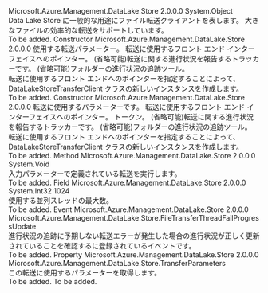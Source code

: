 <Type Name="DataLakeStoreTransferClient" FullName="Microsoft.Azure.Management.DataLake.Store.DataLakeStoreTransferClient">
  <TypeSignature Language="C#" Value="public sealed class DataLakeStoreTransferClient" />
  <TypeSignature Language="ILAsm" Value=".class public auto ansi sealed beforefieldinit DataLakeStoreTransferClient extends System.Object" />
  <TypeSignature Language="DocId" Value="T:Microsoft.Azure.Management.DataLake.Store.DataLakeStoreTransferClient" />
  <TypeSignature Language="VB.NET" Value="Public NotInheritable Class DataLakeStoreTransferClient" />
  <TypeSignature Language="F#" Value="type DataLakeStoreTransferClient = class" />
  <AssemblyInfo>
    <AssemblyName>Microsoft.Azure.Management.DataLake.Store</AssemblyName>
    <AssemblyVersion>2.0.0.0</AssemblyVersion>
  </AssemblyInfo>
  <Base>
    <BaseTypeName>System.Object</BaseTypeName>
  </Base>
  <Interfaces />
  <Docs>
    <summary>
            Data Lake Store に一般的な用途にファイル転送クライアントを表します。 大きなファイルの効率的な転送をサポートしています。
            </summary>
    <remarks>To be added.</remarks>
  </Docs>
  <Members>
    <Member MemberName=".ctor">
      <MemberSignature Language="C#" Value="public DataLakeStoreTransferClient (Microsoft.Azure.Management.DataLake.Store.TransferParameters transferParameters, Microsoft.Azure.Management.DataLake.Store.IFrontEndAdapter frontEnd, IProgress&lt;Microsoft.Azure.Management.DataLake.Store.TransferProgress&gt; progressTracker = null, IProgress&lt;Microsoft.Azure.Management.DataLake.Store.TransferFolderProgress&gt; folderProgressTracker = null);" />
      <MemberSignature Language="ILAsm" Value=".method public hidebysig specialname rtspecialname instance void .ctor(class Microsoft.Azure.Management.DataLake.Store.TransferParameters transferParameters, class Microsoft.Azure.Management.DataLake.Store.IFrontEndAdapter frontEnd, class System.IProgress`1&lt;class Microsoft.Azure.Management.DataLake.Store.TransferProgress&gt; progressTracker, class System.IProgress`1&lt;class Microsoft.Azure.Management.DataLake.Store.TransferFolderProgress&gt; folderProgressTracker) cil managed" />
      <MemberSignature Language="DocId" Value="M:Microsoft.Azure.Management.DataLake.Store.DataLakeStoreTransferClient.#ctor(Microsoft.Azure.Management.DataLake.Store.TransferParameters,Microsoft.Azure.Management.DataLake.Store.IFrontEndAdapter,System.IProgress{Microsoft.Azure.Management.DataLake.Store.TransferProgress},System.IProgress{Microsoft.Azure.Management.DataLake.Store.TransferFolderProgress})" />
      <MemberSignature Language="F#" Value="new Microsoft.Azure.Management.DataLake.Store.DataLakeStoreTransferClient : Microsoft.Azure.Management.DataLake.Store.TransferParameters * Microsoft.Azure.Management.DataLake.Store.IFrontEndAdapter * IProgress&lt;Microsoft.Azure.Management.DataLake.Store.TransferProgress&gt; * IProgress&lt;Microsoft.Azure.Management.DataLake.Store.TransferFolderProgress&gt; -&gt; Microsoft.Azure.Management.DataLake.Store.DataLakeStoreTransferClient" Usage="new Microsoft.Azure.Management.DataLake.Store.DataLakeStoreTransferClient (transferParameters, frontEnd, progressTracker, folderProgressTracker)" />
      <MemberType>Constructor</MemberType>
      <AssemblyInfo>
        <AssemblyName>Microsoft.Azure.Management.DataLake.Store</AssemblyName>
        <AssemblyVersion>2.0.0.0</AssemblyVersion>
      </AssemblyInfo>
      <Parameters>
        <Parameter Name="transferParameters" Type="Microsoft.Azure.Management.DataLake.Store.TransferParameters" />
        <Parameter Name="frontEnd" Type="Microsoft.Azure.Management.DataLake.Store.IFrontEndAdapter" />
        <Parameter Name="progressTracker" Type="System.IProgress&lt;Microsoft.Azure.Management.DataLake.Store.TransferProgress&gt;" />
        <Parameter Name="folderProgressTracker" Type="System.IProgress&lt;Microsoft.Azure.Management.DataLake.Store.TransferFolderProgress&gt;" />
      </Parameters>
      <Docs>
        <param name="transferParameters">使用する転送パラメーター。</param>
        <param name="frontEnd">転送に使用するフロント エンド インターフェイスへのポインター。</param>
        <param name="progressTracker">(省略可能)転送に関する進行状況を報告するトラッカーです。</param>
        <param name="folderProgressTracker">(省略可能)フォルダーの進行状況の追跡ツール。</param>
        <summary>
            転送に使用するフロント エンドへのポインターを指定することによって、DataLakeStoreTransferClient クラスの新しいインスタンスを作成します。
            </summary>
        <remarks>To be added.</remarks>
      </Docs>
    </Member>
    <Member MemberName=".ctor">
      <MemberSignature Language="C#" Value="public DataLakeStoreTransferClient (Microsoft.Azure.Management.DataLake.Store.TransferParameters transferParameters, Microsoft.Azure.Management.DataLake.Store.IFrontEndAdapter frontEnd, System.Threading.CancellationToken token, IProgress&lt;Microsoft.Azure.Management.DataLake.Store.TransferProgress&gt; progressTracker = null, IProgress&lt;Microsoft.Azure.Management.DataLake.Store.TransferFolderProgress&gt; folderProgressTracker = null);" />
      <MemberSignature Language="ILAsm" Value=".method public hidebysig specialname rtspecialname instance void .ctor(class Microsoft.Azure.Management.DataLake.Store.TransferParameters transferParameters, class Microsoft.Azure.Management.DataLake.Store.IFrontEndAdapter frontEnd, valuetype System.Threading.CancellationToken token, class System.IProgress`1&lt;class Microsoft.Azure.Management.DataLake.Store.TransferProgress&gt; progressTracker, class System.IProgress`1&lt;class Microsoft.Azure.Management.DataLake.Store.TransferFolderProgress&gt; folderProgressTracker) cil managed" />
      <MemberSignature Language="DocId" Value="M:Microsoft.Azure.Management.DataLake.Store.DataLakeStoreTransferClient.#ctor(Microsoft.Azure.Management.DataLake.Store.TransferParameters,Microsoft.Azure.Management.DataLake.Store.IFrontEndAdapter,System.Threading.CancellationToken,System.IProgress{Microsoft.Azure.Management.DataLake.Store.TransferProgress},System.IProgress{Microsoft.Azure.Management.DataLake.Store.TransferFolderProgress})" />
      <MemberSignature Language="F#" Value="new Microsoft.Azure.Management.DataLake.Store.DataLakeStoreTransferClient : Microsoft.Azure.Management.DataLake.Store.TransferParameters * Microsoft.Azure.Management.DataLake.Store.IFrontEndAdapter * System.Threading.CancellationToken * IProgress&lt;Microsoft.Azure.Management.DataLake.Store.TransferProgress&gt; * IProgress&lt;Microsoft.Azure.Management.DataLake.Store.TransferFolderProgress&gt; -&gt; Microsoft.Azure.Management.DataLake.Store.DataLakeStoreTransferClient" Usage="new Microsoft.Azure.Management.DataLake.Store.DataLakeStoreTransferClient (transferParameters, frontEnd, token, progressTracker, folderProgressTracker)" />
      <MemberType>Constructor</MemberType>
      <AssemblyInfo>
        <AssemblyName>Microsoft.Azure.Management.DataLake.Store</AssemblyName>
        <AssemblyVersion>2.0.0.0</AssemblyVersion>
      </AssemblyInfo>
      <Parameters>
        <Parameter Name="transferParameters" Type="Microsoft.Azure.Management.DataLake.Store.TransferParameters" />
        <Parameter Name="frontEnd" Type="Microsoft.Azure.Management.DataLake.Store.IFrontEndAdapter" />
        <Parameter Name="token" Type="System.Threading.CancellationToken" />
        <Parameter Name="progressTracker" Type="System.IProgress&lt;Microsoft.Azure.Management.DataLake.Store.TransferProgress&gt;" />
        <Parameter Name="folderProgressTracker" Type="System.IProgress&lt;Microsoft.Azure.Management.DataLake.Store.TransferFolderProgress&gt;" />
      </Parameters>
      <Docs>
        <param name="transferParameters">転送に使用するパラメーターです。</param>
        <param name="frontEnd">転送に使用するフロント エンド インターフェイスへのポインター。</param>
        <param name="token">トークン。</param>
        <param name="progressTracker">(省略可能)転送に関する進行状況を報告するトラッカーです。</param>
        <param name="folderProgressTracker">(省略可能)フォルダーの進行状況の追跡ツール。</param>
        <summary>
            転送に使用するフロント エンドへのポインターを指定することによって、DataLakeStoreTransferClient クラスの新しいインスタンスを作成します。
            </summary>
        <remarks>To be added.</remarks>
      </Docs>
    </Member>
    <Member MemberName="Execute">
      <MemberSignature Language="C#" Value="public void Execute ();" />
      <MemberSignature Language="ILAsm" Value=".method public hidebysig instance void Execute() cil managed" />
      <MemberSignature Language="DocId" Value="M:Microsoft.Azure.Management.DataLake.Store.DataLakeStoreTransferClient.Execute" />
      <MemberSignature Language="VB.NET" Value="Public Sub Execute ()" />
      <MemberSignature Language="F#" Value="member this.Execute : unit -&gt; unit" Usage="dataLakeStoreTransferClient.Execute " />
      <MemberType>Method</MemberType>
      <AssemblyInfo>
        <AssemblyName>Microsoft.Azure.Management.DataLake.Store</AssemblyName>
        <AssemblyVersion>2.0.0.0</AssemblyVersion>
      </AssemblyInfo>
      <ReturnValue>
        <ReturnType>System.Void</ReturnType>
      </ReturnValue>
      <Parameters />
      <Docs>
        <summary>
            入力パラメーターで定義されている転送を実行します。
            </summary>
        <remarks>To be added.</remarks>
      </Docs>
    </Member>
    <Member MemberName="MaxAllowedThreadsPerFile">
      <MemberSignature Language="C#" Value="public const int MaxAllowedThreadsPerFile = 1024;" />
      <MemberSignature Language="ILAsm" Value=".field public static literal int32 MaxAllowedThreadsPerFile = (1024)" />
      <MemberSignature Language="DocId" Value="F:Microsoft.Azure.Management.DataLake.Store.DataLakeStoreTransferClient.MaxAllowedThreadsPerFile" />
      <MemberSignature Language="VB.NET" Value="Public Const MaxAllowedThreadsPerFile As Integer  = 1024" />
      <MemberSignature Language="F#" Value="val mutable MaxAllowedThreadsPerFile : int" Usage="Microsoft.Azure.Management.DataLake.Store.DataLakeStoreTransferClient.MaxAllowedThreadsPerFile" />
      <MemberType>Field</MemberType>
      <AssemblyInfo>
        <AssemblyName>Microsoft.Azure.Management.DataLake.Store</AssemblyName>
        <AssemblyVersion>2.0.0.0</AssemblyVersion>
      </AssemblyInfo>
      <ReturnValue>
        <ReturnType>System.Int32</ReturnType>
      </ReturnValue>
      <MemberValue>1024</MemberValue>
      <Docs>
        <summary>
            使用する並列スレッドの最大数。 
            </summary>
        <remarks>To be added.</remarks>
      </Docs>
    </Member>
    <Member MemberName="OnFileTransferThreadFailProgressUpdate">
      <MemberSignature Language="C#" Value="public event Microsoft.Azure.Management.DataLake.Store.FileTransferThreadFailProgressUpdate OnFileTransferThreadFailProgressUpdate;" />
      <MemberSignature Language="ILAsm" Value=".event class Microsoft.Azure.Management.DataLake.Store.FileTransferThreadFailProgressUpdate OnFileTransferThreadFailProgressUpdate" />
      <MemberSignature Language="DocId" Value="E:Microsoft.Azure.Management.DataLake.Store.DataLakeStoreTransferClient.OnFileTransferThreadFailProgressUpdate" />
      <MemberSignature Language="VB.NET" Value="Public Event OnFileTransferThreadFailProgressUpdate As FileTransferThreadFailProgressUpdate " />
      <MemberSignature Language="F#" Value="member this.OnFileTransferThreadFailProgressUpdate : Microsoft.Azure.Management.DataLake.Store.FileTransferThreadFailProgressUpdate " Usage="member this.OnFileTransferThreadFailProgressUpdate : Microsoft.Azure.Management.DataLake.Store.FileTransferThreadFailProgressUpdate " />
      <MemberType>Event</MemberType>
      <AssemblyInfo>
        <AssemblyName>Microsoft.Azure.Management.DataLake.Store</AssemblyName>
        <AssemblyVersion>2.0.0.0</AssemblyVersion>
      </AssemblyInfo>
      <ReturnValue>
        <ReturnType>Microsoft.Azure.Management.DataLake.Store.FileTransferThreadFailProgressUpdate</ReturnType>
      </ReturnValue>
      <Docs>
        <summary>
             進行状況の追跡に予期しない転送エラーが発生した場合の進行状況が正しく更新されていることを確認するに登録されているイベントです。
             </summary>
        <remarks>To be added.</remarks>
      </Docs>
    </Member>
    <Member MemberName="Parameters">
      <MemberSignature Language="C#" Value="public Microsoft.Azure.Management.DataLake.Store.TransferParameters Parameters { get; }" />
      <MemberSignature Language="ILAsm" Value=".property instance class Microsoft.Azure.Management.DataLake.Store.TransferParameters Parameters" />
      <MemberSignature Language="DocId" Value="P:Microsoft.Azure.Management.DataLake.Store.DataLakeStoreTransferClient.Parameters" />
      <MemberSignature Language="VB.NET" Value="Public ReadOnly Property Parameters As TransferParameters" />
      <MemberSignature Language="F#" Value="member this.Parameters : Microsoft.Azure.Management.DataLake.Store.TransferParameters" Usage="Microsoft.Azure.Management.DataLake.Store.DataLakeStoreTransferClient.Parameters" />
      <MemberType>Property</MemberType>
      <AssemblyInfo>
        <AssemblyName>Microsoft.Azure.Management.DataLake.Store</AssemblyName>
        <AssemblyVersion>2.0.0.0</AssemblyVersion>
      </AssemblyInfo>
      <ReturnValue>
        <ReturnType>Microsoft.Azure.Management.DataLake.Store.TransferParameters</ReturnType>
      </ReturnValue>
      <Docs>
        <summary>
            この転送に使用するパラメーターを取得します。
            </summary>
        <value>To be added.</value>
        <remarks>To be added.</remarks>
      </Docs>
    </Member>
  </Members>
</Type>